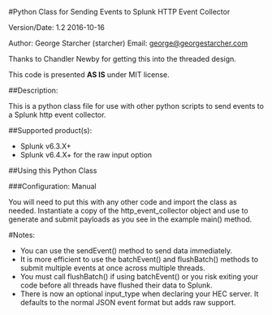 #Python Class for Sending Events to Splunk HTTP Event Collector

Version/Date: 1.2 2016-10-16

Author: George Starcher (starcher)
Email: george@georgestarcher.com

Thanks to Chandler Newby for getting this into the threaded design.

This code is presented **AS IS** under MIT license.


##Description:

This is a python class file for use with other python scripts to send events to a Splunk http event collector.

##Supported product(s): 

* Splunk v6.3.X+
* Splunk v6.4.X+ for the raw input option

 
##Using this Python Class

###Configuration: Manual

You will need to put this with any other code and import the class as needed.
Instantiate a copy of the http_event_collector object and use to generate and submit payloads as you see in the example main() method.
    
#Notes:

* You can use the sendEvent() method to send data immediately.
* It is more efficient to use the batchEvent() and flushBatch() methods to submit multiple events at once across multiple threads.
* You must call flushBatch() if using batchEvent() or you risk exiting your code before all threads have flushed their data to Splunk.
* There is now an optional input_type when declaring your HEC server. It defaults to the normal JSON event format but adds raw support.

